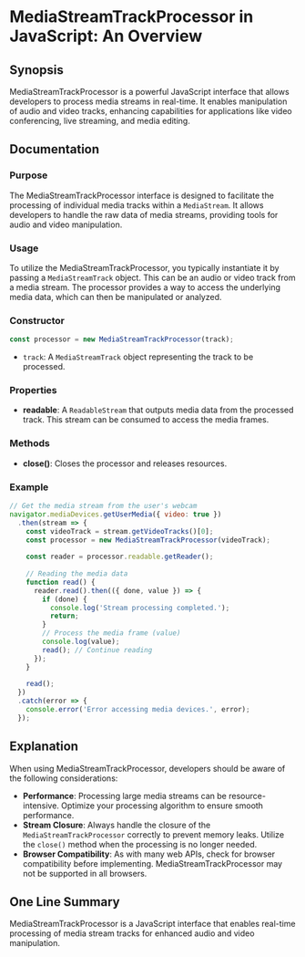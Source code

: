 <!--
Meta Description: # MediaStreamTrackProcessor in JavaScript: An Overview ## Synopsis MediaStreamTrackProcessor is a powerful JavaScript interface that allows developers...
Meta Keywords: media, mediastreamtrackprocessor, stream, video, processing
-->

# MediaStreamTrackProcessor in JavaScript: An Overview

## Synopsis
MediaStreamTrackProcessor is a powerful JavaScript interface that allows developers to process media streams in real-time. It enables manipulation of audio and video tracks, enhancing capabilities for applications like video conferencing, live streaming, and media editing.

## Documentation

### Purpose
The MediaStreamTrackProcessor interface is designed to facilitate the processing of individual media tracks within a `MediaStream`. It allows developers to handle the raw data of media streams, providing tools for audio and video manipulation.

### Usage
To utilize the MediaStreamTrackProcessor, you typically instantiate it by passing a `MediaStreamTrack` object. This can be an audio or video track from a media stream. The processor provides a way to access the underlying media data, which can then be manipulated or analyzed.

### Constructor
```javascript
const processor = new MediaStreamTrackProcessor(track);
```
- `track`: A `MediaStreamTrack` object representing the track to be processed.

### Properties
- **readable**: A `ReadableStream` that outputs media data from the processed track. This stream can be consumed to access the media frames.

### Methods
- **close()**: Closes the processor and releases resources.
  
### Example
```javascript
// Get the media stream from the user's webcam
navigator.mediaDevices.getUserMedia({ video: true })
  .then(stream => {
    const videoTrack = stream.getVideoTracks()[0];
    const processor = new MediaStreamTrackProcessor(videoTrack);
    
    const reader = processor.readable.getReader();
    
    // Reading the media data
    function read() {
      reader.read().then(({ done, value }) => {
        if (done) {
          console.log('Stream processing completed.');
          return;
        }
        // Process the media frame (value)
        console.log(value);
        read(); // Continue reading
      });
    }
    
    read();
  })
  .catch(error => {
    console.error('Error accessing media devices.', error);
  });
```

## Explanation
When using MediaStreamTrackProcessor, developers should be aware of the following considerations:

- **Performance**: Processing large media streams can be resource-intensive. Optimize your processing algorithm to ensure smooth performance.
- **Stream Closure**: Always handle the closure of the `MediaStreamTrackProcessor` correctly to prevent memory leaks. Utilize the `close()` method when the processing is no longer needed.
- **Browser Compatibility**: As with many web APIs, check for browser compatibility before implementing. MediaStreamTrackProcessor may not be supported in all browsers.

## One Line Summary
MediaStreamTrackProcessor is a JavaScript interface that enables real-time processing of media stream tracks for enhanced audio and video manipulation.